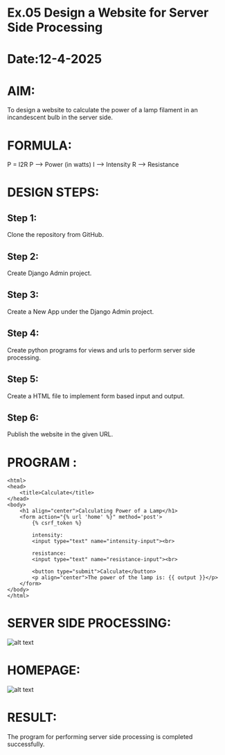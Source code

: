 # Ex.05 Design a Website for Server Side Processing
# Date:12-4-2025
# AIM:
To design a website to calculate the power of a lamp filament in an incandescent bulb in the server side.

# FORMULA:
P = I2R
P --> Power (in watts)
 I --> Intensity
 R --> Resistance

# DESIGN STEPS:
## Step 1:
Clone the repository from GitHub.

## Step 2:
Create Django Admin project.

## Step 3:
Create a New App under the Django Admin project.

## Step 4:
Create python programs for views and urls to perform server side processing.

## Step 5:
Create a HTML file to implement form based input and output.

## Step 6:
Publish the website in the given URL.

# PROGRAM :
```
<html>
<head>
    <title>Calculate</title>
</head>
<body>
    <h1 align="center">Calculating Power of a Lamp</h1>
    <form action="{% url 'home' %}" method='post'>
        {% csrf_token %}

        intensity:
        <input type="text" name="intensity-input"><br>

        resistance:
        <input type="text" name="resistance-input"><br>

        <button type="submit">Calculate</button>
        <p align="center">The power of the lamp is: {{ output }}</p>
    </form>
</body>
</html>
```

# SERVER SIDE PROCESSING:
![alt text](<WhatsApp Image 2025-04-12 at 21.43.59_969c0836.jpg>)
# HOMEPAGE:
![alt text](<WhatsApp Image 2025-04-12 at 21.43.59_6cb1438e.jpg>)
# RESULT:
The program for performing server side processing is completed successfully.
